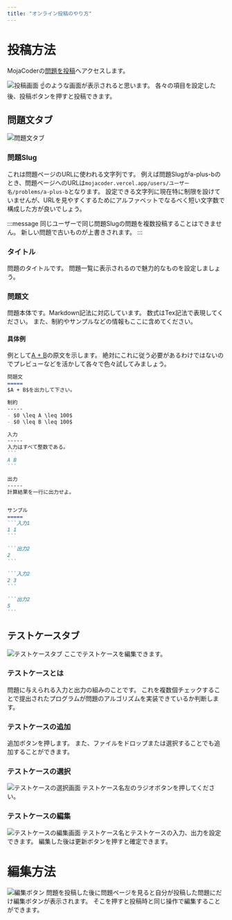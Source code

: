 ```yaml
---
title: "オンライン投稿のやり方"
---
```

投稿方法
=====
MojaCoderの[問題を投稿](https://mojacoder.vercel.app/problems/post)へアクセスします。

![投稿画面](https://storage.googleapis.com/zenn-user-upload/zbdne95dmcztc5bdk26jfaqb6t73)
☝️のような画面が表示されると思います。
各々の項目を設定した後、投稿ボタンを押すと投稿できます。

問題文タブ
-----
![問題文タブ](https://storage.googleapis.com/zenn-user-upload/1gd4dtfxxqxhwkinrdwqcs4yrjcb)

### 問題Slug
これは問題ページのURLに使われる文字列です。
例えば問題Slugがa-plus-bのとき、問題ページへのURLは`mojacoder.vercel.app/users/ユーザー名/problems/a-plus-b`となります。
設定できる文字列に現在特に制限を設けていませんが、URLを見やすくするためにアルファベットでなるべく短い文字数で構成した方が良いでしょう。

:::message
同じユーザーで同じ問題Slugの問題を複数投稿することはできません。
新しい問題で古いものが上書きされます。
:::

### タイトル
問題のタイトルです。
問題一覧に表示されるので魅力的なものを設定しましょう。

### 問題文
問題本体です。Markdown記法に対応しています。
数式はTex記法で表現してください。
また、制約やサンプルなどの情報もここに含めてください。

#### 具体例
例として[A + B](https://mojacoder.vercel.app/users/Makutamoto/problems/a-plus-b)の原文を示します。
絶対にこれに従う必要があるわけではないのでプレビューなどを活かして各々で色々試してみましょう。
````Markdown
問題文
=====
$A + B$を出力して下さい。

制約
-----
- $0 \leq A \leq 100$
- $0 \leq B \leq 100$

入力
-----
入力はすべて整数である。
```
A B
```

出力
-----
計算結果を一行に出力せよ。


サンプル
=====
```入力1
1 1
```

```出力2
2
```

```入力2
2 3
```

```出力2
5
```
````

テストケースタブ
-----
![テストケースタブ](https://storage.googleapis.com/zenn-user-upload/pn92bh9uqnjuo7kwczr4q6ntqnnd)
ここでテストケースを編集できます。

### テストケースとは
問題に与えられる入力と出力の組みのことです。
これを複数個チェックすることで提出されたプログラムが問題のアルゴリズムを実装できているか判断します。

### テストケースの追加
追加ボタンを押します。
また、ファイルをドロップまたは選択することでも追加することができます。

### テストケースの選択
![テストケースの選択画面](https://storage.googleapis.com/zenn-user-upload/ow3d50aug7w7dwyiwffd19ytbstm)
テストケース名左のラジオボタンを押してください。

### テストケースの編集
![テストケースの編集画面](https://storage.googleapis.com/zenn-user-upload/db7jry3v39yz2un280wmk8jx9zts)
テストケース名とテストケースの入力、出力を設定できます。
編集した後は更新ボタンを押すと確定できます。

編集方法
=====
![編集ボタン](https://storage.googleapis.com/zenn-user-upload/czg2rin1mrualfnp10kf4gytr8n1)
問題を投稿した後に問題ページを見ると自分が投稿した問題にだけ編集ボタンが表示されます。
そこを押すと投稿時と同じ操作で編集することができます。
